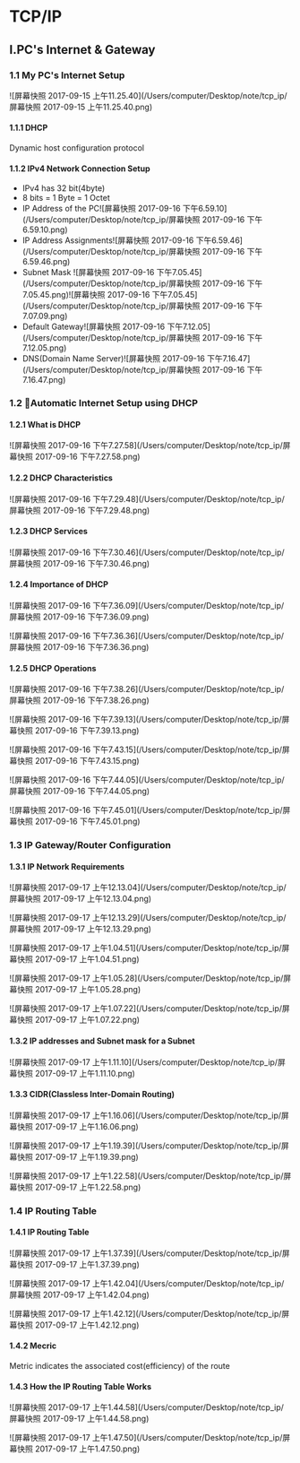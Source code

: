 # TCP/IP

## I.PC's Internet & Gateway

### 1.1 My PC's Internet Setup

![屏幕快照 2017-09-15 上午11.25.40](/Users/computer/Desktop/note/tcp_ip/屏幕快照 2017-09-15 上午11.25.40.png)

#### 1.1.1 DHCP

Dynamic host configuration protocol



#### 1.1.2 IPv4 Network Connection Setup

- IPv4 has 32 bit(4byte)
- 8 bits =  1 Byte = 1 Octet
- IP Address of the PC![屏幕快照 2017-09-16 下午6.59.10](/Users/computer/Desktop/note/tcp_ip/屏幕快照 2017-09-16 下午6.59.10.png)
- IP Address Assignments![屏幕快照 2017-09-16 下午6.59.46](/Users/computer/Desktop/note/tcp_ip/屏幕快照 2017-09-16 下午6.59.46.png)
- Subnet Mask ![屏幕快照 2017-09-16 下午7.05.45](/Users/computer/Desktop/note/tcp_ip/屏幕快照 2017-09-16 下午7.05.45.png)![屏幕快照 2017-09-16 下午7.05.45](/Users/computer/Desktop/note/tcp_ip/屏幕快照 2017-09-16 下午7.07.09.png)
- Default Gateway![屏幕快照 2017-09-16 下午7.12.05](/Users/computer/Desktop/note/tcp_ip/屏幕快照 2017-09-16 下午7.12.05.png)
- DNS(Domain Name Server)![屏幕快照 2017-09-16 下午7.16.47](/Users/computer/Desktop/note/tcp_ip/屏幕快照 2017-09-16 下午7.16.47.png)





### 1.2 Automatic Internet Setup using DHCP

#### 1.2.1 What is DHCP

![屏幕快照 2017-09-16 下午7.27.58](/Users/computer/Desktop/note/tcp_ip/屏幕快照 2017-09-16 下午7.27.58.png)

#### 1.2.2 DHCP Characteristics

![屏幕快照 2017-09-16 下午7.29.48](/Users/computer/Desktop/note/tcp_ip/屏幕快照 2017-09-16 下午7.29.48.png)

#### 1.2.3 DHCP Services

![屏幕快照 2017-09-16 下午7.30.46](/Users/computer/Desktop/note/tcp_ip/屏幕快照 2017-09-16 下午7.30.46.png)

#### 1.2.4 Importance of DHCP

![屏幕快照 2017-09-16 下午7.36.09](/Users/computer/Desktop/note/tcp_ip/屏幕快照 2017-09-16 下午7.36.09.png)

![屏幕快照 2017-09-16 下午7.36.36](/Users/computer/Desktop/note/tcp_ip/屏幕快照 2017-09-16 下午7.36.36.png)

#### 1.2.5 DHCP Operations

![屏幕快照 2017-09-16 下午7.38.26](/Users/computer/Desktop/note/tcp_ip/屏幕快照 2017-09-16 下午7.38.26.png)

![屏幕快照 2017-09-16 下午7.39.13](/Users/computer/Desktop/note/tcp_ip/屏幕快照 2017-09-16 下午7.39.13.png)



![屏幕快照 2017-09-16 下午7.43.15](/Users/computer/Desktop/note/tcp_ip/屏幕快照 2017-09-16 下午7.43.15.png)

![屏幕快照 2017-09-16 下午7.44.05](/Users/computer/Desktop/note/tcp_ip/屏幕快照 2017-09-16 下午7.44.05.png)

![屏幕快照 2017-09-16 下午7.45.01](/Users/computer/Desktop/note/tcp_ip/屏幕快照 2017-09-16 下午7.45.01.png)



### 1.3 IP Gateway/Router Configuration

#### 1.3.1 IP Network Requirements

![屏幕快照 2017-09-17 上午12.13.04](/Users/computer/Desktop/note/tcp_ip/屏幕快照 2017-09-17 上午12.13.04.png)

![屏幕快照 2017-09-17 上午12.13.29](/Users/computer/Desktop/note/tcp_ip/屏幕快照 2017-09-17 上午12.13.29.png)

![屏幕快照 2017-09-17 上午1.04.51](/Users/computer/Desktop/note/tcp_ip/屏幕快照 2017-09-17 上午1.04.51.png) 

![屏幕快照 2017-09-17 上午1.05.28](/Users/computer/Desktop/note/tcp_ip/屏幕快照 2017-09-17 上午1.05.28.png)

![屏幕快照 2017-09-17 上午1.07.22](/Users/computer/Desktop/note/tcp_ip/屏幕快照 2017-09-17 上午1.07.22.png)



#### 1.3.2 IP addresses and Subnet mask for a Subnet

![屏幕快照 2017-09-17 上午1.11.10](/Users/computer/Desktop/note/tcp_ip/屏幕快照 2017-09-17 上午1.11.10.png)

#### 1.3.3 CIDR(Classless Inter-Domain Routing)

![屏幕快照 2017-09-17 上午1.16.06](/Users/computer/Desktop/note/tcp_ip/屏幕快照 2017-09-17 上午1.16.06.png)

![屏幕快照 2017-09-17 上午1.19.39](/Users/computer/Desktop/note/tcp_ip/屏幕快照 2017-09-17 上午1.19.39.png)

![屏幕快照 2017-09-17 上午1.22.58](/Users/computer/Desktop/note/tcp_ip/屏幕快照 2017-09-17 上午1.22.58.png)







### 1.4 IP Routing Table

#### 1.4.1  IP Routing Table 

![屏幕快照 2017-09-17 上午1.37.39](/Users/computer/Desktop/note/tcp_ip/屏幕快照 2017-09-17 上午1.37.39.png)

![屏幕快照 2017-09-17 上午1.42.04](/Users/computer/Desktop/note/tcp_ip/屏幕快照 2017-09-17 上午1.42.04.png)

![屏幕快照 2017-09-17 上午1.42.12](/Users/computer/Desktop/note/tcp_ip/屏幕快照 2017-09-17 上午1.42.12.png)



#### 1.4.2 Mecric

Metric indicates  the associated cost(efficiency) of the route

#### 1.4.3 How the IP Routing Table Works

![屏幕快照 2017-09-17 上午1.44.58](/Users/computer/Desktop/note/tcp_ip/屏幕快照 2017-09-17 上午1.44.58.png)

![屏幕快照 2017-09-17 上午1.47.50](/Users/computer/Desktop/note/tcp_ip/屏幕快照 2017-09-17 上午1.47.50.png)

